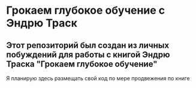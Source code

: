 # Грокаем глубокое обучение с Эндрю Траск
Этот репозиторий был создан из личных побуждений для работы с книгой Эндрю Траска "Грокаем глубокое обучение" 
---
Я планирую здесь размещать свой код по мере продвежения по книге

